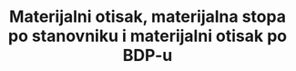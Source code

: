 ---
goal_meta_link_page: 3
indicator_name: >-
  Materijalni otisak, materijalna stopa po stanovniku i materijalni otisak po BDP-u
target: >-
  Do 2030. postići održivo upravljanje i učinkovito korištenje prirodnih resursa.
title: >-
  Materijalni otisak, materijalna stopa po stanovniku i materijalni otisak po BDP-u
permalink: /12-2-1/
sdg_goal: 12
layout: indicator
indicator: 12.2.1
indicator_variable: null
graph: null
graph_type_description: EPA  does  not  have  data
graph_status_notes: unk
variable_description: null
variable_notes: null
un_designated_tier: '3'
un_custodial_agency: 'UNEP  (Partnering  Agencies:  OECD)'
target_id: '12.2'
has_metadata: true
goal_meta_link: 'http://unstats.un.org/sdgs/files/metadata-compilation/Metadata-Goal-12.pdf'
indicator_definition: >-
   Materijalni otisak(MF) pripisuje se globalnom vađenju materijala na domaću finalnu potražnju neke zemlje. Izračunava se kao ekvivalent sirovina za uvoz (RMEIM) plus domaće vađenje (DE) minus ekvivalent sirovina za izvoz(RMEEX). Za dodjeljivanje primarnih
method_of_computation: >-
  Material  footprint  of  consumption  reports  the  amount  of  primary  materials  required  to  serve  final  demand  of  a  country  and  can  be  interpreted  as  an  indicator  for  the  material  standard  of  living/level  of  capitalization  of  an  economy.  Per-capita  MF  describes  the  average  material  use  for  final  demand.  DMC  and  MF  need  to  be  looked  at  in  combination  as  they  cover  the  two  aspects  of  the  economy,  production  and  consumption.  The  DMC  reports  the  actual  amount  of  material  in  an  economy,  MF  the  virtual  amount  required  across  the  whole  supply  chain  to  service  final  demand.  A  country  can,  for  instance  have  a  very  high  DMC  because  it  has  a  large  primary  production  sector  for  export  or  a  very  low  DMC  because  it  has  outsourced  most  of  the  material  intensive  industrial  processes  to  other  countries.  The  material  footprint  corrects  for  both  phenomena.
source_title: null
source_notes: null
published: true  
---